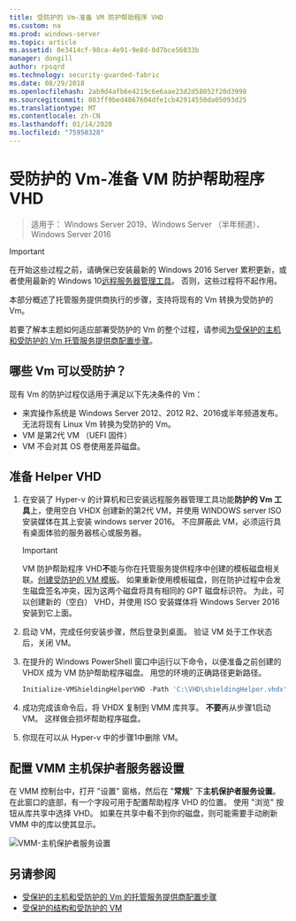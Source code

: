 ```yaml
---
title: 受防护的 Vm-准备 VM 防护帮助程序 VHD
ms.custom: na
ms.prod: windows-server
ms.topic: article
ms.assetid: 0e3414cf-98ca-4e91-9e8d-0d7bce56033b
manager: dongill
author: rpsqrd
ms.technology: security-guarded-fabric
ms.date: 08/29/2018
ms.openlocfilehash: 2ab9d4afb6e4219c6e6aae23d2d58052f20d3998
ms.sourcegitcommit: 083ff9bed4867604dfe1cb42914550da05093d25
ms.translationtype: MT
ms.contentlocale: zh-CN
ms.lasthandoff: 01/14/2020
ms.locfileid: "75950328"
---
```

# <a name="shielded-vms---preparing-a-vm-shielding-helper-vhd"></a>受防护的 Vm-准备 VM 防护帮助程序 VHD

>适用于： Windows Server 2019、Windows Server （半年频道）、Windows Server 2016

> [!IMPORTANT]
> 在开始这些过程之前，请确保已安装最新的 Windows 2016 Server 累积更新，或者使用最新的 Windows 10[远程服务器管理工具](https://www.microsoft.com/download/details.aspx?id=45520)。 否则，这些过程将不起作用。 

本部分概述了托管服务提供商执行的步骤，支持将现有的 Vm 转换为受防护的 Vm。

若要了解本主题如何适应部署受防护的 Vm 的整个过程，请参阅[为受保护的主机和受防护的 Vm 托管服务提供商配置步骤](guarded-fabric-configuration-scenarios-for-shielded-vms-overview.md)。

## <a name="which-vms-can-be-shielded"></a>哪些 Vm 可以受防护？

现有 Vm 的防护过程仅适用于满足以下先决条件的 Vm：

- 来宾操作系统是 Windows Server 2012、2012 R2、2016或半年频道发布。 无法将现有 Linux Vm 转换为受防护的 Vm。
- VM 是第2代 VM （UEFI 固件）
- VM 不会对其 OS 卷使用差异磁盘。

## <a name="prepare-helper-vhd"></a>准备 Helper VHD

1.  在安装了 Hyper-v 的计算机和已安装远程服务器管理工具功能**防护的 Vm 工具**上，使用空白 VHDX 创建新的第2代 VM，并使用 WINDOWS server ISO 安装媒体在其上安装 windows server 2016。 不应屏蔽此 VM，必须运行具有桌面体验的服务器核心或服务器。

    > [!IMPORTANT]
    > VM 防护帮助程序 VHD**不**能与你在托管服务提供程序中创建的模板磁盘相关联。[创建受防护的 VM 模板](guarded-fabric-create-a-shielded-vm-template.md)。 如果重新使用模板磁盘，则在防护过程中会发生磁盘签名冲突，因为这两个磁盘将具有相同的 GPT 磁盘标识符。 为此，可以创建新的（空白） VHD，并使用 ISO 安装媒体将 Windows Server 2016 安装到它上面。

2.  启动 VM，完成任何安装步骤，然后登录到桌面。 验证 VM 处于工作状态后，关闭 VM。

3.  在提升的 Windows PowerShell 窗口中运行以下命令，以便准备之前创建的 VHDX 成为 VM 防护帮助程序磁盘。 用您的环境的正确路径更新路径。

    ```powershell
    Initialize-VMShieldingHelperVHD -Path 'C:\VHD\shieldingHelper.vhdx'
    ```

4.  成功完成该命令后，将 VHDX 复制到 VMM 库共享。 **不要**再从步骤1启动 VM。 这样做会损坏帮助程序磁盘。

5.  你现在可以从 Hyper-v 中的步骤1中删除 VM。

## <a name="configure-vmm-host-guardian-server-settings"></a>配置 VMM 主机保护者服务器设置

在 VMM 控制台中，打开 "设置" 窗格，然后在 "**常规**" 下**主机保护者服务设置**。 在此窗口的底部，有一个字段可用于配置帮助程序 VHD 的位置。 使用 "浏览" 按钮从库共享中选择 VHD。 如果在共享中看不到你的磁盘，则可能需要手动刷新 VMM 中的库以使其显示。

![VMM-主机保护者服务设置](../media/Guarded-Fabric-Shielded-VM/guarded-host-vmm-hgs-settings-01.png)

## <a name="see-also"></a>另请参阅

- [受保护的主机和受防护的 Vm 的托管服务提供商配置步骤](guarded-fabric-configuration-scenarios-for-shielded-vms-overview.md)
- [受保护的结构和受防护的 VM](guarded-fabric-and-shielded-vms-top-node.md)
